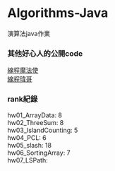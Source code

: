 # Algorithms-Java
演算法java作業

### 其他好心人的公開code
[線程魔法使](https://github.com/liao2000/Algorithms-Meet-Java)  
[線程瑋哥](https://github.com/wei-coding/Algorithm)  

### rank紀錄
hw01_ArrayData: 8  
hw02_ThreeSum: 8  
hw03_IslandCounting: 5  
hw04_PCL: 6  
hw05_slash: 18  
hw06_SortingArray: 7  
hw07_LSPath:  
